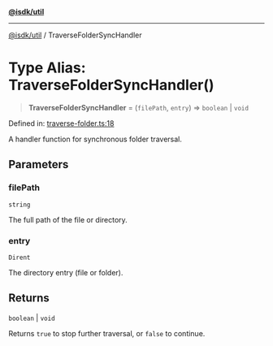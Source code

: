 [**@isdk/util**](../README.md)

***

[@isdk/util](../globals.md) / TraverseFolderSyncHandler

# Type Alias: TraverseFolderSyncHandler()

> **TraverseFolderSyncHandler** = (`filePath`, `entry`) => `boolean` \| `void`

Defined in: [traverse-folder.ts:18](https://github.com/isdk/util.js/blob/e52ad0627fc33dea09d8db6ef431d619770364c0/src/traverse-folder.ts#L18)

A handler function for synchronous folder traversal.

## Parameters

### filePath

`string`

The full path of the file or directory.

### entry

`Dirent`

The directory entry (file or folder).

## Returns

`boolean` \| `void`

Returns `true` to stop further traversal, or `false` to continue.
